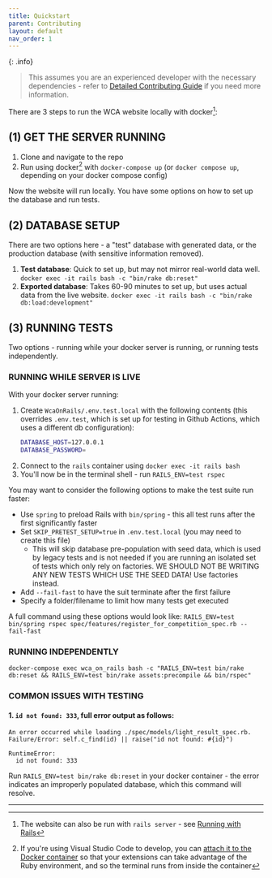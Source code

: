 ```yaml
---
title: Quickstart
parent: Contributing
layout: default
nav_order: 1
---
```


{: .info}
> This assumes you are an experienced developer with the necessary dependencies - refer to [Detailed Contributing Guide](./detailed_contributing_guide) if you need more information.

There are 3 steps to run the WCA website locally with docker[^1]:

## (1) GET THE SERVER RUNNING
1. Clone and navigate to the repo
2. Run using docker[^2] with `docker-compose up` (or `docker compose up`, depending on your docker compose config)

Now the website will run locally. You have some options on how to set up the database and run tests.

## (2) DATABASE SETUP
There are two options here - a "test" database with generated data, or the production database (with sensitive information removed).
1. **Test database**: Quick to set up, but may not mirror real-world data well. `docker exec -it rails bash -c "bin/rake db:reset"`
2. **Exported database**: Takes 60-90 minutes to set up, but uses actual data from the live website. `docker exec -it rails bash -c "bin/rake db:load:development"`

## (3) RUNNING TESTS
Two options - running while your docker server is running, or running tests independently. 

### **RUNNING WHILE SERVER IS LIVE**
With your docker server running:
1. Create `WcaOnRails/.env.test.local` with the following contents (this overrides `.env.test`, which is set up for testing in Github Actions, which uses a different db configuration): 
    ```bash
    DATABASE_HOST=127.0.0.1
    DATABASE_PASSWORD=
    ```
1. Connect to the `rails` container using `docker exec -it rails bash`
2. You'll now be in the terminal shell - run `RAILS_ENV=test rspec` 

You may want to consider the following options to make the test suite run faster: 
- Use `spring` to preload Rails with `bin/spring` - this all test runs after the first significantly faster
- Set `SKIP_PRETEST_SETUP=true` in `.env.test.local` (you may need to create this file)
    - This will skip database pre-population with seed data, which is used by legacy tests and is not needed if you are running an isolated set of tests which only rely on factories. WE SHOULD NOT BE WRITING ANY NEW TESTS WHICH USE THE SEED DATA! Use factories instead.
- Add `--fail-fast` to have the suit terminate after the first failure
- Specify a folder/filename to limit how many tests get executed

A full command using these options would look like: `RAILS_ENV=test bin/spring rspec spec/features/register_for_competition_spec.rb --fail-fast`

### **RUNNING INDEPENDENTLY**
```
docker-compose exec wca_on_rails bash -c "RAILS_ENV=test bin/rake db:reset && RAILS_ENV=test bin/rake assets:precompile && bin/rspec"
```

### COMMON ISSUES WITH TESTING

#### 1. `id not found: 333`, full error output as follows: 
```
An error occurred while loading ./spec/models/light_result_spec.rb.
Failure/Error: self.c_find(id) || raise("id not found: #{id}")

RuntimeError:
  id not found: 333
```

Run `RAILS_ENV=test bin/rake db:reset` in your docker container - the error indicates an improperly populated database, which this command will resolve.


----

[^1]: The website can also be run with `rails server` - see [Running with Rails](/guides/running_with_rails)
[^2]: If you're using Visual Studio Code to develop, you can [attach it to the Docker container](https://code.visualstudio.com/docs/remote/containers) so that your extensions can take advantage of the Ruby environment, and so the terminal runs from inside the container
